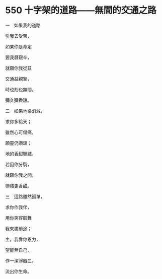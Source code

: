 # 550 十字架的道路——無間的交通之路

一　如果我的道路

引我去受苦，

如果你是命定

要我曆艱辛，

就願你我從茲

交通益親摯，

時也刻也無間，

彌久彌香甜。

二　如果地樂消減，

求你多給天；

雖然心可傷痛，

願靈仍讚頌；

地的香甜聯結，

若因你分裂，

就願你我之間，

聯結更香甜。

三　這路雖然孤單，

求你作我伴，

用你笑容鼓舞

我來盡前途；

主，我靠你恩力，

望能無自己，

作一潔淨器皿，

流出你生命。

